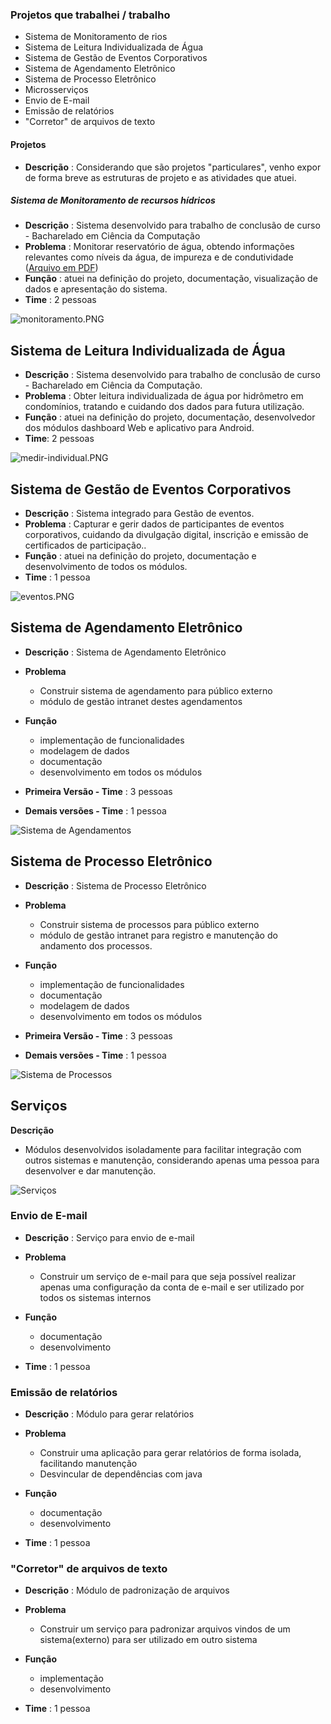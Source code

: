 ### Projetos que trabalhei / trabalho

- Sistema de Monitoramento de rios
- Sistema de Leitura Individualizada de Água
- Sistema de Gestão de Eventos Corporativos
- Sistema de Agendamento Eletrônico
- Sistema de Processo Eletrônico
- Microsserviços
- Envio de E-mail
- Emissão de relatórios
- "Corretor" de arquivos de texto


#### Projetos
- **Descrição** : Considerando que são projetos "particulares", venho expor de forma breve as estruturas de projeto e as atividades que atuei. 

##### Sistema de Monitoramento de recursos hídricos

 - **Descrição** : Sistema desenvolvido para trabalho de conclusão de curso -  Bacharelado em Ciência da Computação
- **Problema** : Monitorar reservatório de água, obtendo informações relevantes como níveis da água, de impureza e de condutividade     ([Arquivo em PDF](https://www.univale.br/wp-content/uploads/2019/07/Sistema-de-monitoramento-de-recursos-h%C3%ADdricos.pdf))
- **Função** : atuei na definição do projeto, documentação, visualização de dados e apresentação do sistema.
- **Time** : 2 pessoas

![monitoramento.PNG](./img\monitoramento.PNG)

 
## Sistema de Leitura Individualizada de Água

 - **Descrição** : Sistema desenvolvido para trabalho de conclusão de curso -  Bacharelado em Ciência da Computação.
- **Problema** : Obter leitura individualizada de água por hidrômetro em condomínios, tratando e cuidando dos dados para futura utilização.
- **Função** : atuei na definição do projeto, documentação, desenvolvedor dos módulos dashboard Web e aplicativo para Android.
- **Time**: 2 pessoas


![medir-individual.PNG](./img\medir-individual.PNG "medir-individual.PNG")


## Sistema de Gestão de Eventos Corporativos

- **Descrição** : Sistema integrado para Gestão de eventos.
- **Problema** : Capturar e gerir dados de participantes de eventos corporativos, cuidando da divulgação digital, inscrição e emissão de certificados de participação..
- **Função** : atuei na definição do projeto, documentação e desenvolvimento de todos os módulos.
- **Time** : 1 pessoa

![eventos.PNG](./img\eventos.PNG)





## Sistema de Agendamento Eletrônico

- **Descrição** : Sistema de Agendamento Eletrônico
- **Problema** 
    - Construir sistema de agendamento para público externo
    - módulo de gestão intranet destes agendamentos

- **Função**
    - implementação de funcionalidades
    - modelagem de dados
    - documentação 
    - desenvolvimento em todos os módulos


- **Primeira Versão - Time** : 3 pessoas

- **Demais versões - Time** : 1 pessoa


![Sistema de Agendamentos](./img\agendamentos.PNG)



## Sistema de Processo Eletrônico

- **Descrição** : Sistema de Processo Eletrônico
- **Problema** 
    - Construir sistema de processos para público externo
    - módulo de gestão intranet para registro e manutenção do andamento dos processos.

- **Função**
    - implementação de funcionalidades
    - documentação
    - modelagem de dados
    - desenvolvimento em todos os módulos

- **Primeira Versão - Time** : 3 pessoas

- **Demais versões - Time** : 1 pessoa

![Sistema de Processos](./img\processos.PNG)






## Serviços

**Descrição** 
- Módulos desenvolvidos isoladamente para facilitar integração com outros sistemas e manutenção, considerando apenas uma pessoa para desenvolver e dar manutenção.

![Serviços](./img\servicos.PNG)

### Envio de E-mail
- **Descrição** : Serviço para envio de e-mail
- **Problema** 
    - Construir um serviço de e-mail para que seja possível realizar apenas uma configuração da conta de e-mail e ser utilizado por todos os sistemas internos

- **Função**
    - documentação
    - desenvolvimento

- **Time** : 1 pessoa

### Emissão de relatórios
- **Descrição** : Módulo para gerar relatórios
- **Problema** 
    - Construir uma aplicação para gerar relatórios de forma isolada, facilitando manutenção
    - Desvincular de dependências com java

- **Função**
    - documentação
    - desenvolvimento 

- **Time** : 1 pessoa

### "Corretor" de arquivos de texto
- **Descrição** : Módulo de padronização de arquivos
- **Problema** 
    - Construir um serviço para padronizar arquivos vindos de um sistema(externo) para ser utilizado em outro sistema

- **Função**
    - implementação
    - desenvolvimento

- **Time** : 1 pessoa
